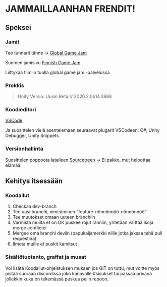 # JAMMAILLAANHAN FRENDIT!

## Speksei

### Jamit

Tee tunnarit tänne ->
[Global Game Jam](https://globalgamejam.org/)

Suomen jamisivu
[Finnish Game Jam](http://www.finnishgamejam.com/)

Liittykää tiimiin tuolla global game jam -palvelussa

### Prokkis

> Unity Versio: Uusin Beta // 2020.2.0b14.3668

### Koodieditori

[VSCode](https://code.visualstudio.com/)

Ja suosittelen vielä asentelemaan seuraavat plugarit VSCodeen: C#, Unity Debugger, Unity Snippets

### Versionhallinta

Suosittelen poppoota lataileen [Sourcetreen](https://www.sourcetreeapp.com/) -> Ei pakko, mut helpottaa elämää.

## Kehitys itsessään

### Koodailut

1. Checkaa dev-branch
2. Tee uusi branchi, nimeäminen "feature-nönnönnöö-nönnönnöö"
3. Tee muutokset omaan uuteen bränchiin
4. Varmista muilta et on OK puskee rojut ränniin, yritetään välttää isoja merge conflictei
5. Mergee oma branchi deviin (papukaijamerkki niille jotka jaksaa tehä pull requestina)
6. Ilmota muille et puskit kamitsut

### Sisältötuotanto, graffat ja musat

Voi lisätä Koodailut-ohjeistuksen mukaan jos GIT on tuttu, mut voitte myös pistää suoraan discordissa joko kanavalle #sisukset tai passaa privana jollekkin kuka on tekemässä puskua pelin repoon.
